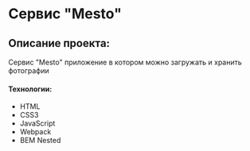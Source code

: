 # **Сервис "Mesto"**

## Описание проекта:
Сервис "Mesto" приложение в котором можно загружать и хранить фотографии

#### Технологии:
  * HTML
  * CSS3
  * JavaScript
  * Webpack
  * BEM Nested